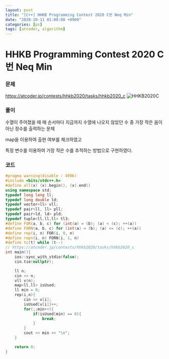 ```yaml
---
layout: post
title: "[C++] HHKB Programming Contest 2020 C번 Neq Min"
date: "2020-10-11 01:00:00 +0900"
categories: [ps]
tags: [atcoder, algorithm]
---
```


# HHKB Programming Contest 2020 C번 Neq Min
### 문제

https://atcoder.jp/contests/hhkb2020/tasks/hhkb2020_c
![HHKB2020C](https://i.imgur.com/1Wi003u.png)
  
  
### 풀이

수열이 주어졌을 때 매 순서마다 지금까지 수열에 나오지 않았던 수 중 가장 작은 음이 아닌 정수를 출력하는 문제

map을 이용하여 출현 여부를 체크하였고 

특정 변수를 이용하여 가장 작은 수를 추적하는 방법으로 구현하였다.

  
### 코드

```cpp
#pragma warning(disable : 4996)
#include <bits/stdc++.h>
#define all(x) (x).begin(), (x).end()
using namespace std;
typedef long long ll;
typedef long double ld;
typedef vector<ll> vll;
typedef pair<ll, ll> pll;
typedef pair<ld, ld> pld;
typedef tuple<ll,ll,ll> tl3;
#define FOR(a, b, c) for (int(a) = (b); (a) < (c); ++(a))
#define FORN(a, b, c) for (int(a) = (b); (a) <= (c); ++(a))
#define rep(i, n) FOR(i, 0, n)
#define repn(i, n) FORN(i, 1, n)
#define tc(t) while (t--)
// https://atcoder.jp/contests/hhkb2020/tasks/hhkb2020_c
int main(){
    ios::sync_with_stdio(false);
    cin.tie(nullptr);

    ll n;
    cin >> n;
    vll v(n);
    map<ll,ll> isUsed;
    ll min = 0;
    rep(i,n){
        cin >> v[i];
        isUsed[v[i]]++;
        for(;;min++){
            if(isUsed[min] == 0){
                break;
            }
        }
        cout << min << "\n";
    }

    return 0;
}
```
